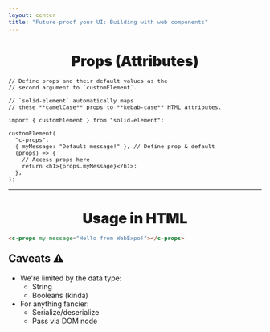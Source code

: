 ```yaml
---
layout: center
title: "Future-proof your UI: Building with web components"
---
```


# Props (Attributes)

```tsx {1-2|4-5|7-16}
// Define props and their default values as the
// second argument to `customElement`.

// `solid-element` automatically maps
// these **camelCase** props to **kebab-case** HTML attributes.

import { customElement } from "solid-element";

customElement(
  "c-props",
  { myMessage: "Default message!" }, // Define prop & default
  (props) => {
    // Access props here
    return <h1>{props.myMessage}</h1>;
  },
);
```

---

# Usage in HTML

```html
<c-props my-message="Hello from WebExpo!"></c-props>
```

## Caveats ⚠️

- We're limited by the data type:
  - String
  - Booleans (kinda)
- For anything fancier:
  - Serialize/deserialize
  - Pass via DOM node

<style>
  h1 {
    font-weight: 900 !important; text-shadow: 0 0 12px #fff; font-size: 2em !important;
    text-align: center; margin-bottom: 16px;
  }

  h2 {
    margin-top: 20px;
  }

  .slidev-layout { display: flex; flex-direction: column; align-items: center; justify-content: center; }
  code { font-size: 0.8em; }
  strong { color: #ff9933; }
</style>
